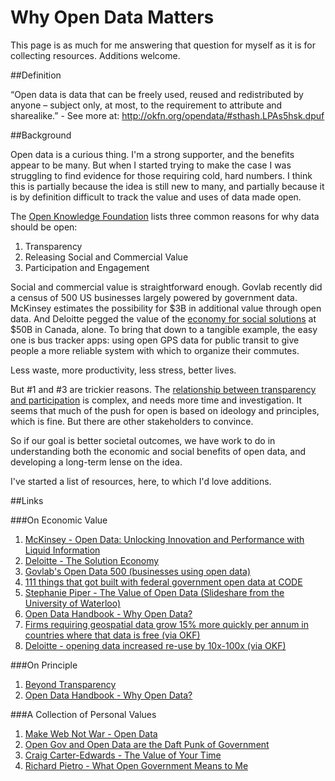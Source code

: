 Why Open Data Matters
=====================

This page is as much for me answering that question for myself as it is for collecting resources. Additions welcome.

##Definition

“Open data is data that can be freely used, reused and redistributed by anyone – subject only, at most, to the requirement to attribute and sharealike.” - See more at: http://okfn.org/opendata/#sthash.LPAs5hsk.dpuf

##Background

Open data is a curious thing. I'm a strong supporter, and the benefits appear to be many. But when I started trying to make the case I was struggling to find evidence for those requiring cold, hard numbers. I think this is partially because the idea is still new to many, and partially because it is by definition difficult to track the value and uses of data made open.

The [Open Knowledge Foundation](http://okfn.org/opendata/) lists three common reasons for why data should be open:

1. Transparency
2. Releasing Social and Commercial Value
3. Participation and Engagement

Social and commercial value is straightforward enough. Govlab recently did a census of 500 US businesses largely powered by government data. McKinsey estimates the possibility for $3B in additional value through open data. And Deloitte pegged the value of the [economy for social solutions](http://www.deloitte.com/view/en_CA/ca/insights/insights-and-issues/solutioneconomy/index.htm) at $50B in Canada, alone. To bring that down to a tangible example, the easy one is bus tracker apps: using open GPS data for public transit to give people a more reliable system with which to organize their commutes.

Less waste, more productivity, less stress, better lives.

But #1 and #3 are trickier reasons. The [relationship between transparency and participation](http://democracyspot.net/2013/06/19/does-transparency-lead-to-trust-some-evidence-on-the-subject/) is complex, and needs more time and investigation. It seems that much of the push for open is based on ideology and principles, which is fine. But there are other stakeholders to convince.

So if our goal is better societal outcomes, we have work to do in understanding both the economic and social benefits of open data, and developing a long-term lense on the idea.

I've started a list of resources, here, to which I'd love additions.

##Links

###On Economic Value

1. [McKinsey - Open Data: Unlocking Innovation and Performance with Liquid Information](http://www.mckinsey.com/insights/business_technology/open_data_unlocking_innovation_and_performance_with_liquid_information) 
2. [Deloitte - The Solution Economy](http://www.deloitte.com/view/en_CA/ca/insights/insights-and-issues/solutioneconomy/index.htm)
3. [Govlab's Open Data 500 (businesses using open data)](http://thegovlab.org/wiki/Open_Data_500)
4. [111 things that got built with federal government open data at CODE](https://canadianopendataexperience.com/teams)
5. [Stephanie Piper - The Value of Open Data (Slideshare from the University of Waterloo)](http://www.slideshare.net/stephanie_piper/evaluating-open-data-26944330)
6. [Open Data Handbook - Why Open Data?](http://opendatahandbook.org/en/why-open-data/)
7. [Firms requiring geospatial data grow 15% more quickly per annum in countries where that data is free (via OKF)](http://www.epsiplatform.eu/content/finnish-study-psi-pricing-geo-data)
8. [Deloitte - opening data increased re-use by 10x-100x (via OKF)](http://www.epsiplatform.eu/content/popsis-assessment-psi-charging-policies)

###On Principle

1. [Beyond Transparency](https://github.com/codeforamerica/beyondtransparency)
2. [Open Data Handbook - Why Open Data?](http://opendatahandbook.org/en/why-open-data/)

###A Collection of Personal Values
1. [Make Web Not War - Open Data](http://markmacdonnell.wordpress.com/2014/03/04/open-data-make-web-not-war/)
2. [Open Gov and Open Data are the Daft Punk of Government](http://www.youtube.com/watch?v=f9DtEUJwevo)
3. [Craig Carter-Edwards - The Value of Your Time](http://cce-wakata.blogspot.ca/2014/03/the-value-of-your-time.html)
4. [Richard Pietro - What Open Government Means to Me](http://myeinsteinjob.blogspot.ca/2012/05/what-open-government-means-to-me.html)

